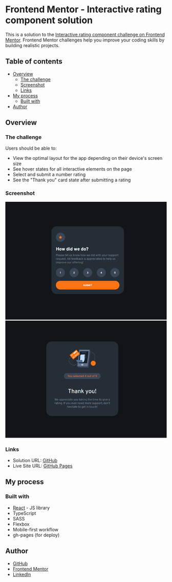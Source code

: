 # Frontend Mentor - Interactive rating component solution

This is a solution to the [Interactive rating component challenge on Frontend Mentor](https://www.frontendmentor.io/challenges/interactive-rating-component-koxpeBUmI). Frontend Mentor challenges help you improve your coding skills by building realistic projects.

## Table of contents

- [Overview](#overview)
  - [The challenge](#the-challenge)
  - [Screenshot](#screenshot)
  - [Links](#links)
- [My process](#my-process)
  - [Built with](#built-with)
- [Author](#author)

## Overview

### The challenge

Users should be able to:

- View the optimal layout for the app depending on their device's screen size
- See hover states for all interactive elements on the page
- Select and submit a number rating
- See the "Thank you" card state after submitting a rating

### Screenshot

![](./assets/RatingPage.png)
![](./assets/ThankYouPage.png)

### Links

- Solution URL: [GitHub](https://github.com/filipefpaulo/irc-frontendmentor)
- Live Site URL: [GitHub Pages](https://filipefpaulo.github.io/irc-frontendmentor/)

## My process

### Built with

- [React](https://reactjs.org/) - JS library
- TypeScript
- SASS
- Flexbox
- Mobile-first workflow
- gh-pages (for deploy)

## Author

- [GitHub](https://github.com/filipefpaulo)
- [Frontend Mentor](https://www.frontendmentor.io/profile/filipefpaulo)
- [LinkedIn](https://www.linkedin.com/in/filipefpaulo/)

